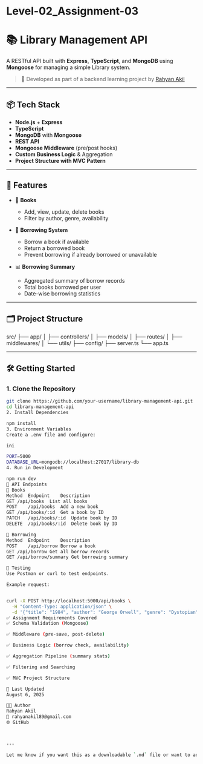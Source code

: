 # Level-02_Assignment-03
# 📚 Library Management API

A RESTful API built with **Express**, **TypeScript**, and **MongoDB** using **Mongoose** for managing a simple Library system.

> 🚀 Developed as part of a backend learning project by [Rahyan Akil](https://github.com/rahyanakil)

---

## 📦 Tech Stack

- **Node.js** + **Express**
- **TypeScript**
- **MongoDB** with **Mongoose**
- **REST API**
- **Mongoose Middleware** (pre/post hooks)
- **Custom Business Logic** & Aggregation
- **Project Structure with MVC Pattern**

---

## 🔧 Features

- 📘 **Books**
  - Add, view, update, delete books
  - Filter by author, genre, availability

- 🔄 **Borrowing System**
  - Borrow a book if available
  - Return a borrowed book
  - Prevent borrowing if already borrowed or unavailable

- 📊 **Borrowing Summary**
  - Aggregated summary of borrow records
  - Total books borrowed per user
  - Date-wise borrowing statistics

---

## 🗂️ Project Structure

src/
├── app/
│ ├── controllers/
│ ├── models/
│ ├── routes/
│ ├── middlewares/
│ └── utils/
├── config/
├── server.ts
└── app.ts



---

## 🛠️ Getting Started

### 1. Clone the Repository

```bash
git clone https://github.com/your-username/library-management-api.git
cd library-management-api
2. Install Dependencies

npm install
3. Environment Variables
Create a .env file and configure:

ini

PORT=5000
DATABASE_URL=mongodb://localhost:27017/library-db
4. Run in Development

npm run dev
🔄 API Endpoints
📘 Books
Method	Endpoint	Description
GET	/api/books	List all books
POST	/api/books	Add a new book
GET	/api/books/:id	Get a book by ID
PATCH	/api/books/:id	Update book by ID
DELETE	/api/books/:id	Delete book by ID

🔁 Borrowing
Method	Endpoint	Description
POST	/api/borrow	Borrow a book
GET	/api/borrow	Get all borrow records
GET	/api/borrow/summary	Get borrowing summary

🧪 Testing
Use Postman or curl to test endpoints.

Example request:


curl -X POST http://localhost:5000/api/books \
  -H "Content-Type: application/json" \
  -d '{"title": "1984", "author": "George Orwell", "genre": "Dystopian"}'
✅ Assignment Requirements Covered
✅ Schema Validation (Mongoose)

✅ Middleware (pre-save, post-delete)

✅ Business Logic (borrow check, availability)

✅ Aggregation Pipeline (summary stats)

✅ Filtering and Searching

✅ MVC Project Structure

📅 Last Updated
August 6, 2025

🧑‍💻 Author
Rahyan Akil
📧 rahyanakil89@gmail.com
🌐 GitHub



---

Let me know if you want this as a downloadable `.md` file or want to add deployment details like Railway, Vercel, or
